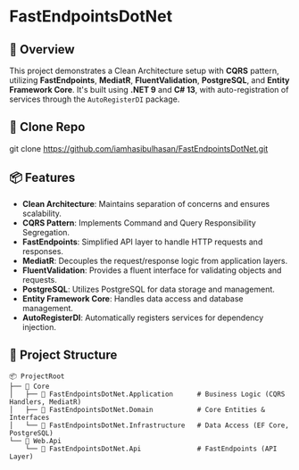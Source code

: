 # FastEndpointsDotNet

## 🚀 **Overview**
This project demonstrates a Clean Architecture setup with **CQRS** pattern, utilizing **FastEndpoints**, **MediatR**, **FluentValidation**, **PostgreSQL**, and **Entity Framework Core**. It's built using **.NET 9** and **C# 13**, with auto-registration of services through the `AutoRegisterDI` package.

## 🚀 **Clone Repo**
git clone https://github.com/iamhasibulhasan/FastEndpointsDotNet.git


## 📦 **Features**
- **Clean Architecture**: Maintains separation of concerns and ensures scalability.
- **CQRS Pattern**: Implements Command and Query Responsibility Segregation.
- **FastEndpoints**: Simplified API layer to handle HTTP requests and responses.
- **MediatR**: Decouples the request/response logic from application layers.
- **FluentValidation**: Provides a fluent interface for validating objects and requests.
- **PostgreSQL**: Utilizes PostgreSQL for data storage and management.
- **Entity Framework Core**: Handles data access and database management.
- **AutoRegisterDI**: Automatically registers services for dependency injection.

## 📂 **Project Structure**

```plaintext
📦 ProjectRoot
├── 📁 Core
│   ├── 📁 FastEndpointsDotNet.Application      # Business Logic (CQRS Handlers, MediatR)
│   ├── 📁 FastEndpointsDotNet.Domain           # Core Entities & Interfaces
│   └── 📁 FastEndpointsDotNet.Infrastructure   # Data Access (EF Core, PostgreSQL)
└── 📁 Web.Api
    └── 📁 FastEndpointsDotNet.Api              # FastEndpoints (API Layer)

